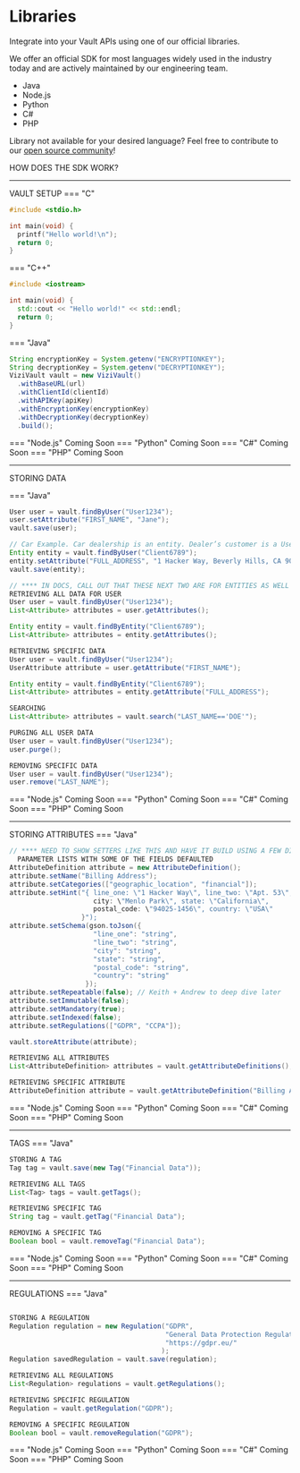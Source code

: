 # Libraries
Integrate into your Vault APIs using one of our official libraries.

We offer an official SDK for most languages widely used in the industry today and are actively maintained by our engineering team.

- Java
- Node.js
- Python
- C#
- PHP

Library not available for your desired language? Feel free to contribute to our [open source community](https://github.com/anontechnology)!

HOW DOES THE SDK WORK?

----------------------------------------------------------------------
VAULT SETUP
  === "C"
  ``` c
  #include <stdio.h>

  int main(void) {
    printf("Hello world!\n");
    return 0;
  }
  ```
  === "C++"
  ``` c++
  #include <iostream>

  int main(void) {
    std::cout << "Hello world!" << std::endl;
    return 0;
  }
  ```
  === "Java"
  ``` java
  String encryptionKey = System.getenv("ENCRYPTIONKEY");
  String decryptionKey = System.getenv("DECRYPTIONKEY");
  ViziVault vault = new ViziVault()
    .withBaseURL(url)
    .withClientId(clientId)
    .withAPIKey(apiKey)
    .withEncryptionKey(encryptionKey)
    .withDecryptionKey(decryptionKey)
    .build();
  ```
  === "Node.js"
  Coming Soon
  === "Python"
  Coming Soon
  === "C#"
  Coming Soon
  === "PHP"
  Coming Soon

----------------------------------------------------------------------
STORING DATA

=== "Java"
``` java
User user = vault.findByUser("User1234");
user.setAttribute("FIRST_NAME", "Jane");
vault.save(user);

// Car Example. Car dealership is an entity. Dealer’s customer is a User
Entity entity = vault.findByUser("Client6789");
entity.setAttribute("FULL_ADDRESS", "1 Hacker Way, Beverly Hills, CA 90210");
vault.save(entity);

// **** IN DOCS, CALL OUT THAT THESE NEXT TWO ARE FOR ENTITIES AS WELL
RETRIEVING ALL DATA FOR USER
User user = vault.findByUser("User1234");
List<Attribute> attributes = user.getAttributes();

Entity entity = vault.findByEntity("Client6789");
List<Attribute> attributes = entity.getAttributes();

RETRIEVING SPECIFIC DATA
User user = vault.findByUser("User1234");
UserAttribute attribute = user.getAttribute("FIRST_NAME");

Entity entity = vault.findByEntity("Client6789");
List<Attribute> attributes = entity.getAttribute("FULL_ADDRESS");

SEARCHING
List<Attribute> attributes = vault.search("LAST_NAME=='DOE'");

PURGING ALL USER DATA
User user = vault.findByUser("User1234");
user.purge();

REMOVING SPECIFIC DATA
User user = vault.findByUser("User1234");
user.remove("LAST_NAME");
```
=== "Node.js"
Coming Soon
=== "Python"
Coming Soon
=== "C#"
Coming Soon
=== "PHP"
Coming Soon

----------------------------------------------------------------------
STORING ATTRIBUTES
=== "Java"
``` java
// **** NEED TO SHOW SETTERS LIKE THIS AND HAVE IT BUILD USING A FEW DIFFERENT   
  PARAMETER LISTS WITH SOME OF THE FIELDS DEFAULTED
AttributeDefinition attribute = new AttributeDefinition();
attribute.setName("Billing Address");
attribute.setCategories(["geographic_location", "financial"]);
attribute.setHint("{ line_one: \"1 Hacker Way\", line_two: \"Apt. 53\", 
                     city: \"Menlo Park\", state: \"California\", 
                     postal_code: \"94025-1456\", country: \"USA\"
                  }");
attribute.setSchema(gson.toJson({ 
                     "line_one": "string",
                     "line_two": "string",
                     "city": "string",
                     "state": "string",
                     "postal_code": "string",
                     "country": "string"
                   });
attribute.setRepeatable(false); // Keith + Andrew to deep dive later
attribute.setImmutable(false);
attribute.setMandatory(true);
attribute.setIndexed(false);
attribute.setRegulations(["GDPR", "CCPA"]);

vault.storeAttribute(attribute);

RETRIEVING ALL ATTRIBUTES
List<AttributeDefinition> attributes = vault.getAttributeDefinitions();

RETRIEVING SPECIFIC ATTRIBUTE
AttributeDefinition attribute = vault.getAttributeDefinition("Billing Address");
```
=== "Node.js"
Coming Soon
=== "Python"
Coming Soon
=== "C#"
Coming Soon
=== "PHP"
Coming Soon

----------------------------------------------------------------------
TAGS
=== "Java"
``` java
STORING A TAG
Tag tag = vault.save(new Tag("Financial Data"));

RETRIEVING ALL TAGS
List<Tag> tags = vault.getTags();

RETRIEVING SPECIFIC TAG
String tag = vault.getTag("Financial Data");

REMOVING A SPECIFIC TAG
Boolean bool = vault.removeTag("Financial Data");
```
=== "Node.js"
Coming Soon
=== "Python"
Coming Soon
=== "C#"
Coming Soon
=== "PHP"
Coming Soon

----------------------------------------------------------------------
REGULATIONS
=== "Java"
``` java

STORING A REGULATION
Regulation regulation = new Regulation("GDPR", 
                                       "General Data Protection Regulation",
                                       "https://gdpr.eu/" 
                                      );
Regulation savedRegulation = vault.save(regulation);

RETRIEVING ALL REGULATIONS
List<Regulation> regulations = vault.getRegulations();

RETRIEVING SPECIFIC REGULATION
Regulation = vault.getRegulation("GDPR");

REMOVING A SPECIFIC REGULATION
Boolean bool = vault.removeRegulation("GDPR");
```
=== "Node.js"
Coming Soon
=== "Python"
Coming Soon
=== "C#"
Coming Soon
=== "PHP"
Coming Soon
